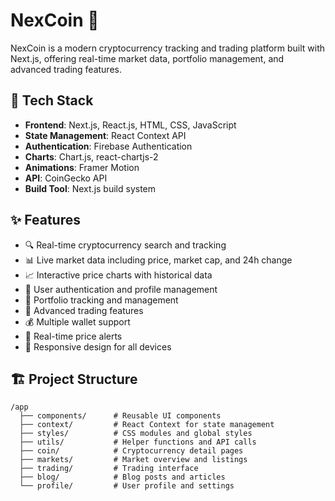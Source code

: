 # NexCoin 💸

NexCoin is a modern cryptocurrency tracking and trading platform built with Next.js, offering real-time market data, portfolio management, and advanced trading features.

## 🚀 Tech Stack

- **Frontend**: Next.js, React.js, HTML, CSS, JavaScript
- **State Management**: React Context API
- **Authentication**: Firebase Authentication
- **Charts**: Chart.js, react-chartjs-2
- **Animations**: Framer Motion
- **API**: CoinGecko API
- **Build Tool**: Next.js build system

## ✨ Features

- 🔍 Real-time cryptocurrency search and tracking
- 📊 Live market data including price, market cap, and 24h change
- 📈 Interactive price charts with historical data
- 👤 User authentication and profile management
- 💼 Portfolio tracking and management
- 💱 Advanced trading features
- 💰 Multiple wallet support
- 🎯 Real-time price alerts
- 📱 Responsive design for all devices

## 🏗️ Project Structure

```
/app
  ├── components/      # Reusable UI components
  ├── context/         # React Context for state management
  ├── styles/          # CSS modules and global styles
  ├── utils/           # Helper functions and API calls
  ├── coin/            # Cryptocurrency detail pages
  ├── markets/         # Market overview and listings
  ├── trading/         # Trading interface
  ├── blog/            # Blog posts and articles
  └── profile/         # User profile and settings
```
